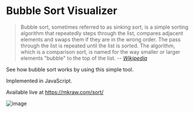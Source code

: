 # Bubble Sort Visualizer

> Bubble sort, sometimes referred to as sinking sort, is a simple sorting algorithm that repeatedly steps through the list, compares adjacent elements and swaps them if they are in the wrong order. The pass through the list is repeated until the list is sorted. The algorithm, which is a comparison sort, is named for the way smaller or larger elements "bubble" to the top of the list.
> -- <cite>[Wikipedia](https://en.wikipedia.org/wiki/Bubble_sort)</cite>

See how bubble sort works by using this simple tool. 

Implemented in JavaScript.

Available live at https://mkraw.com/sort/

![image](https://user-images.githubusercontent.com/26496575/179658614-7491526e-a0e0-428b-816c-7f9957853216.png)
